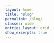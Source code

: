 ```yaml
---
layout: home
title: "Blog"
permalink: /blog/
classes: wide
entries_layout: grid
show_excerpts: true
---
```


